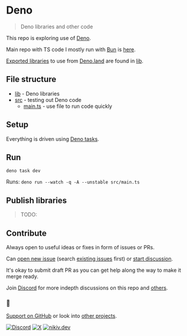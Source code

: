 # Deno

> Deno libraries and other code

This repo is exploring use of [Deno](https://deno.com/).

Main repo with TS code I mostly run with [Bun](https://bun.sh/) is [here](https://github.com/nikitavoloboev/ts).

[Exported libraries](https://deno.land/x/nikiv/lib) to use from [Deno.land](https://deno.land) are found in [lib](lib).

## File structure

- [lib](lib) - Deno libraries
- [src](src) - testing out Deno code
  - [main.ts](src/main.ts) - use file to run code quickly

## Setup

Everything is driven using [Deno tasks](https://deno.land/manual/tools/task_runner).

## Run

```
deno task dev
```

Runs: `deno run --watch -q -A --unstable src/main.ts`

## Publish libraries

> TODO:

## Contribute

Always open to useful ideas or fixes in form of issues or PRs.

Can [open new issue](../../issues/new/choose) (search [existing issues](../../issues) first) or [start discussion](../../discussions).

It's okay to submit draft PR as you can get help along the way to make it merge ready.

Join [Discord](https://discord.com/invite/TVafwaD23d) for more indepth discussions on this repo and [others](https://github.com/nikitavoloboev#src).

### 🖤

[Support on GitHub](https://github.com/sponsors/nikitavoloboev) or look into [other projects](https://nikiv.dev/projects).

[![Discord](https://img.shields.io/badge/Discord-100000?style=flat&logo=discord&logoColor=white&labelColor=black&color=black)](https://discord.com/invite/TVafwaD23d) [![X](https://img.shields.io/badge/nikitavoloboev-100000?logo=X&color=black)](https://twitter.com/nikitavoloboev) [![nikiv.dev](https://img.shields.io/badge/nikiv.dev-black)](https://nikiv.dev)
